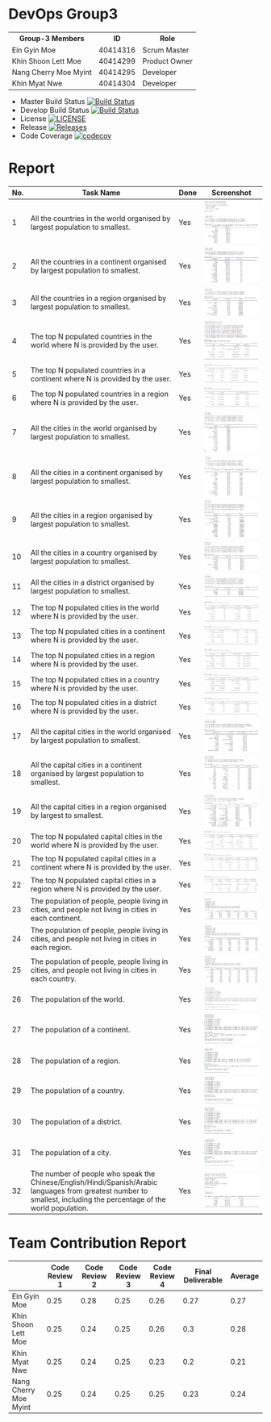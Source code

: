 # DevOps Group3
<!DOCTYPE html>
<html>
<head></head>
<body>
<table>
  <tr>
    <th>Group-3 Members</th>
    <th>ID</th>
    <th>Role</th>
  </tr>
  <tr>
    <td>Ein Gyin Moe</td>
    <td>40414316</td>
    <td>Scrum Master</td>
  </tr>
   <tr>
    <td>Khin Shoon Lett Moe</td>
    <td>40414299</td>
    <td>Product Owner</td>
  </tr>
   <tr>
    <td>Nang Cherry Moe Myint</td>
    <td>40414295</td>
    <td>Developer</td>
  </tr>
   <tr>
    <td>Khin Myat Nwe</td>
    <td>40414304</td>
    <td>Developer</td>
    </tr> </table>
 
</body>
</html>

- Master Build Status [![Build Status](https://travis-ci.org/EinGyinMoe/Group3.svg?branch=master)](https://travis-ci.org/EinGyinMoe/Group3)
- Develop Build Status [![Build Status](https://travis-ci.org/EinGyinMoe/Group3.svg?branch=develop)](https://travis-ci.org/EinGyinMoe/Group3)
- License [![LICENSE](https://img.shields.io/github/license/EinGyinMoe/Group3.svg?style=flat-square)](https://github.com/EinGyinMoe/Group3/blob/master/LICENSE)
- Release [![Releases](https://img.shields.io/github/release/EinGyinMoe/Group3/all.svg?style=flat-square)](https://github.com/EinGyinMoe/Group3/releases)
- Code Coverage [![codecov](https://codecov.io/gh/EinGyinMoe/Group3/branch/master/graph/badge.svg)](https://codecov.io/gh/EinGyinMoe/Group3)

# Report 
| No. | Task Name | Done | Screenshot |
| --- | --- | --- | --- |
| 1 | All the countries in the world organised by largest population to smallest. | Yes | ![](Screenshots/Option_1_Country_world.PNG) |
| 2 | All the countries in a continent organised by largest population to smallest. | Yes | ![](Screenshots/Option_2_Country_Continent.PNG) |
| 3 | All the countries in a region organised by largest population to smallest. | Yes | ![](Screenshots/Option_3_Country_Region.PNG) |
| 4 | The top N populated countries in the world where N is provided by the user. | Yes| ![](Screenshots/Input_Countries_world.PNG) |
| 5 | The top N populated countries in a continent where N is provided by the user. | Yes | ![](Screenshots/Option_2.PNG) |
| 6 | The top N populated countries in a region where N is provided by the user. | Yes | ![](Screenshots/Option_3.PNG) |
| 7 | All the cities in the world organised by largest population to smallest. | Yes | ![](Screenshots/Option_1_City_world.PNG) |
| 8 | All the cities in a continent organised by largest population to smallest. | Yes | ![](Screenshots/Option_2_City_Continent.PNG) |
| 9 | All the cities in a region organised by largest population to smallest. | Yes | ![](Screenshots/Option_3_City_Region.PNG) |
| 10 | All the cities in a country organised by largest population to smallest. | Yes | ![](Screenshots/Option_4_City_Country.PNG) |
| 11 | All the cities in a district organised by largest population to smallest. | Yes | ![](Screenshots/Option_5_City_District.PNG) |
| 12 | The top N populated cities in the world where N is provided by the user. | Yes | ![](Screenshots/Option_4.PNG) |
| 13 | The top N populated cities in a continent where N is provided by the user. | Yes | ![](Screenshots/Option_5.PNG) |
| 14 | The top N populated cities in a region where N is provided by the user. | Yes | ![](Screenshots/Option_6.PNG) |
| 15 | The top N populated cities in a country where N is provided by the user. | Yes | ![](Screenshots/Option_7.PNG) |
| 16 | The top N populated cities in a district where N is provided by the user. | Yes | ![](Screenshots/Option_8.PNG) |
| 17 | All the capital cities in the world organised by largest population to smallest. | Yes | ![](Screenshots/Option_1_CapitalCity_World.PNG) |
| 18 | All the capital cities in a continent organised by largest population to smallest. | Yes | ![](Screenshots/Option_2_CapitalCity_Continent.PNG) |
| 19 | All the capital cities in a region organised by largest to smallest. | Yes | ![](Screenshots/Option_3_CapitalCity_Region.PNG) |
| 20 | The top N populated capital cities in the world where N is provided by the user. | Yes| ![](Screenshots/Option_9.PNG) |
| 21 | The top N populated capital cities in a continent where N is provided by the user. | Yes| ![](Screenshots/Option_10.PNG) |
| 22 | The top N populated capital cities in a region where N is provided by the user. | Yes | ![](Screenshots/Option_11.PNG) |
| 23 | The population of people, people living in cities, and people not living in cities in each continent. | Yes | ![](Screenshots/Option_7_Popu_Continent.PNG) |
| 24 | The population of people, people living in cities, and people not living in cities in each region. | Yes | ![](Screenshots/Option_8_Popu_Region.PNG) |
| 25 | The population of people, people living in cities, and people not living in cities in each country. | Yes | ![](Screenshots/Option_9_Popu_Country.PNG) |
| 26 | The population of the world. | Yes | ![](Screenshots/Popu_world.PNG) |
| 27 | The population of a continent. | Yes | ![](Screenshots/Option_2_Continent.png) |
| 28 | The population of a region. | Yes | ![](Screenshots/Option_3_Region.png) |
| 29 | The population of a country. | Yes | ![](Screenshots/Option_4_Country.png) |
| 30 | The population of a district. | Yes | ![](Screenshots/Option_5_District.png) |
| 31 | The population of a city. | Yes | ![](Screenshots/Option_6_City.png) |
| 32 | The number of people who speak the Chinese/English/Hindi/Spanish/Arabic languages from greatest number to smallest, including the percentage of the world population. | Yes | ![](Screenshots/language_popu.PNG) |

# Team Contribution Report 
|      | Code Review 1 | Code Review 2 | Code Review 3 | Code Review 4 | Final Deliverable | Average |
|------|---------------|---------------|---------------|---------------|-------------------|-------|
| Ein Gyin Moe | 0.25 | 0.28 | 0.25 | 0.26 | 0.27 | 0.27 |
| Khin Shoon Lett Moe | 0.25| 0.24 | 0.25 | 0.26 | 0.3 | 0.28 |
| Khin Myat Nwe | 0.25 | 0.24| 0.25 | 0.23 | 0.2 | 0.21 |
| Nang Cherry Moe Myint | 0.25 | 0.24 | 0.25 | 0.25 | 0.23 | 0.24 |
